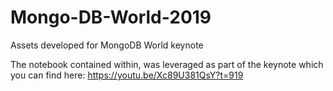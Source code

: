 # Mongo-DB-World-2019
Assets developed for MongoDB World keynote

The notebook contained within, was leveraged as part of the keynote which you can find here: https://youtu.be/Xc89U381QsY?t=919
